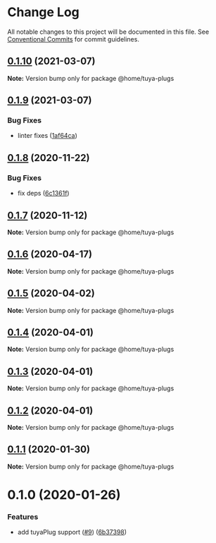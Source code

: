 # Change Log

All notable changes to this project will be documented in this file.
See [Conventional Commits](https://conventionalcommits.org) for commit guidelines.

## [0.1.10](https://github.com/mariusz-kabala/homeAutomation/compare/@home/tuya-plugs@0.1.9...@home/tuya-plugs@0.1.10) (2021-03-07)

**Note:** Version bump only for package @home/tuya-plugs





## [0.1.9](https://github.com/mariusz-kabala/homeAutomation/compare/@home/tuya-plugs@0.1.8...@home/tuya-plugs@0.1.9) (2021-03-07)


### Bug Fixes

* linter fixes ([1af64ca](https://github.com/mariusz-kabala/homeAutomation/commit/1af64cabb2e40797838c1a2337fb7c34ac9b4b54))





## [0.1.8](https://github.com/mariusz-kabala/homeAutomation/compare/@home/tuya-plugs@0.1.7...@home/tuya-plugs@0.1.8) (2020-11-22)


### Bug Fixes

* fix deps ([6c1361f](https://github.com/mariusz-kabala/homeAutomation/commit/6c1361ff7b01bb85ab4521cb4a83e34429d6fbd6))





## [0.1.7](https://github.com/mariusz-kabala/homeAutomation/compare/@home/tuya-plugs@0.1.6...@home/tuya-plugs@0.1.7) (2020-11-12)

**Note:** Version bump only for package @home/tuya-plugs





## [0.1.6](https://github.com/mariusz-kabala/homeAutomation/compare/@home/tuya-plugs@0.1.5...@home/tuya-plugs@0.1.6) (2020-04-17)

**Note:** Version bump only for package @home/tuya-plugs





## [0.1.5](https://github.com/mariusz-kabala/homeAutomation/compare/@home/tuya-plugs@0.1.4...@home/tuya-plugs@0.1.5) (2020-04-02)

**Note:** Version bump only for package @home/tuya-plugs





## [0.1.4](https://github.com/mariusz-kabala/homeAutomation/compare/@home/tuya-plugs@0.1.3...@home/tuya-plugs@0.1.4) (2020-04-01)

**Note:** Version bump only for package @home/tuya-plugs





## [0.1.3](https://github.com/mariusz-kabala/homeAutomation/compare/@home/tuya-plugs@0.1.2...@home/tuya-plugs@0.1.3) (2020-04-01)

**Note:** Version bump only for package @home/tuya-plugs





## [0.1.2](https://github.com/mariusz-kabala/homeAutomation/compare/@home/tuya-plugs@0.1.1...@home/tuya-plugs@0.1.2) (2020-04-01)

**Note:** Version bump only for package @home/tuya-plugs





## [0.1.1](https://github.com/mariusz-kabala/homeAutomation/compare/@home/tuya-plugs@0.1.0...@home/tuya-plugs@0.1.1) (2020-01-30)

**Note:** Version bump only for package @home/tuya-plugs





# 0.1.0 (2020-01-26)


### Features

* add tuyaPlug support ([#9](https://github.com/mariusz-kabala/homeAutomation/issues/9)) ([6b37398](https://github.com/mariusz-kabala/homeAutomation/commit/6b373988deff7cbf3eab89d5a1d155061d585cf1))
